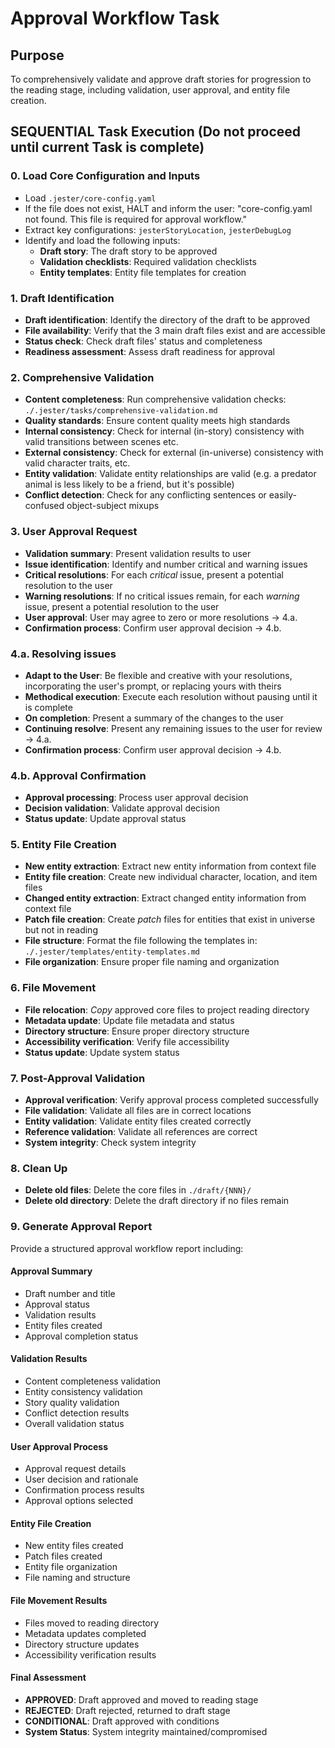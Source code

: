 

# Approval Workflow Task

## Purpose

To comprehensively validate and approve draft stories for progression to the reading stage, including validation, user approval, and entity file creation.

## SEQUENTIAL Task Execution (Do not proceed until current Task is complete)

### 0. Load Core Configuration and Inputs

- Load `.jester/core-config.yaml`
- If the file does not exist, HALT and inform the user: "core-config.yaml not found. This file is required for approval workflow."
- Extract key configurations: `jesterStoryLocation`, `jesterDebugLog`
- Identify and load the following inputs:
  - **Draft story**: The draft story to be approved
  - **Validation checklists**: Required validation checklists
  - **Entity templates**: Entity file templates for creation

### 1. Draft Identification

- **Draft identification**: Identify the directory of the draft to be approved
- **File availability**: Verify that the 3 main draft files exist and are accessible
- **Status check**: Check draft files' status and completeness
- **Readiness assessment**: Assess draft readiness for approval

### 2. Comprehensive Validation

- **Content completeness**: Run comprehensive validation checks: `./.jester/tasks/comprehensive-validation.md`
- **Quality standards**: Ensure content quality meets high standards
- **Internal consistency**: Check for internal (in-story) consistency with valid transitions between scenes etc.
- **External consistency**: Check for external (in-universe) consistency with valid character traits, etc.
- **Entity validation**: Validate entity relationships are valid (e.g. a predator animal is less likely to be a friend, but it's possible)
- **Conflict detection**: Check for any conflicting sentences or easily-confused object-subject mixups

### 3. User Approval Request

- **Validation summary**: Present validation results to user
- **Issue identification**: Identify and number critical and warning issues
- **Critical resolutions**: For each *critical* issue, present a potential resolution to the user
- **Warning resolutions**: If no critical issues remain, for each *warning* issue, present a potential resolution to the user
- **User approval**: User may agree to zero or more resolutions -> 4.a.
- **Confirmation process**: Confirm user approval decision -> 4.b.

### 4.a. Resolving issues

- **Adapt to the User**: Be flexible and creative with your resolutions, incorporating the user's prompt, or replacing yours with theirs
- **Methodical execution**: Execute each resolution without pausing until it is complete
- **On completion**: Present a summary of the changes to the user
- **Continuing resolve**: Present any remaining issues to the user for review -> 4.a.
- **Confirmation process**: Confirm user approval decision -> 4.b.

### 4.b. Approval Confirmation

- **Approval processing**: Process user approval decision
- **Decision validation**: Validate approval decision
- **Status update**: Update approval status

### 5. Entity File Creation

- **New entity extraction**: Extract new entity information from context file
- **Entity file creation**: Create new individual character, location, and item files
- **Changed entity extraction**: Extract changed entity information from context file
- **Patch file creation**: Create *patch* files for entities that exist in universe but not in reading
- **File structure**: Format the file following the templates in: `./.jester/templates/entity-templates.md`
- **File organization**: Ensure proper file naming and organization

### 6. File Movement

- **File relocation**: *Copy* approved core files to project reading directory
- **Metadata update**: Update file metadata and status
- **Directory structure**: Ensure proper directory structure
- **Accessibility verification**: Verify file accessibility
- **Status update**: Update system status

### 7. Post-Approval Validation

- **Approval verification**: Verify approval process completed successfully
- **File validation**: Validate all files are in correct locations
- **Entity validation**: Validate entity files created correctly
- **Reference validation**: Validate all references are correct
- **System integrity**: Check system integrity

### 8. Clean Up

- **Delete old files**: Delete the core files in `./draft/{NNN}/`
- **Delete old directory**: Delete the draft directory if no files remain

### 9. Generate Approval Report

Provide a structured approval workflow report including:

#### Approval Summary
- Draft number and title
- Approval status
- Validation results
- Entity files created
- Approval completion status

#### Validation Results
- Content completeness validation
- Entity consistency validation
- Story quality validation
- Conflict detection results
- Overall validation status

#### User Approval Process
- Approval request details
- User decision and rationale
- Confirmation process results
- Approval options selected

#### Entity File Creation
- New entity files created
- Patch files created
- Entity file organization
- File naming and structure

#### File Movement Results
- Files moved to reading directory
- Metadata updates completed
- Directory structure updates
- Accessibility verification results

#### Final Assessment
- **APPROVED**: Draft approved and moved to reading stage
- **REJECTED**: Draft rejected, returned to draft stage
- **CONDITIONAL**: Draft approved with conditions
- **System Status**: System integrity maintained/compromised